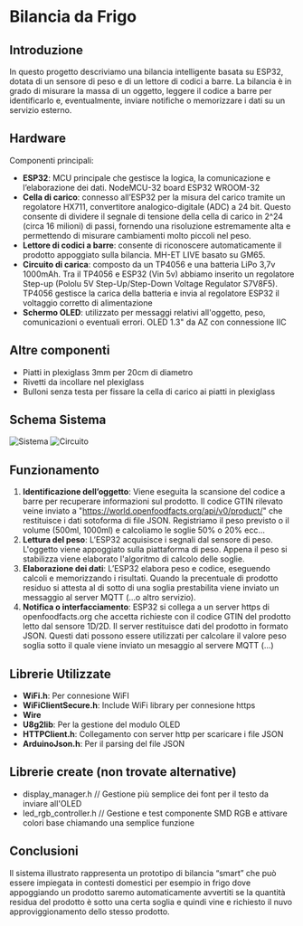 # Bilancia da Frigo

## Introduzione
In questo progetto descriviamo una bilancia intelligente basata su ESP32, dotata di un sensore di peso e di un lettore di codici a barre. La bilancia è in grado di misurare la massa di un oggetto, leggere il codice a barre per identificarlo e, eventualmente, inviare notifiche o memorizzare i dati su un servizio esterno.

## Hardware
Componenti principali:
- **ESP32**: MCU principale che gestisce la logica, la comunicazione e l’elaborazione dei dati. NodeMCU-32 board ESP32 WROOM-32 
- **Cella di carico**: connesso all’ESP32 per la misura del carico tramite un regolatore HX711, convertitore analogico-digitale (ADC) a 24 bit. Questo consente di dividere il segnale di tensione della cella di carico in 2^24 (circa 16 milioni) di passi, fornendo una risoluzione estremamente alta e permettendo di misurare cambiamenti molto piccoli nel peso.
- **Lettore di codici a barre**: consente di riconoscere automaticamente il prodotto appoggiato sulla bilancia. MH-ET LIVE basato su GM65. 
- **Circuito di carica**: composto da un TP4056 e una batteria LiPo 3,7v 1000mAh. Tra il TP4056 e ESP32 (Vin 5v) abbiamo inserito un regolatore Step-up (Pololu 5V Step-Up/Step-Down Voltage Regulator S7V8F5). TP4056 gestisce la carica della batteria e invia al regolatore ESP32 il voltaggio corretto di alimentazione 
- **Schermo OLED**: utilizzato per messaggi relativi all'oggetto, peso, comunicazioni o eventuali errori. OLED 1.3" da AZ con connessione IIC

## Altre componenti
- Piatti in plexiglass 3mm per 20cm di diametro
- Rivetti da incollare nel plexiglass
- Bulloni senza testa per fissare la cella di carico ai piatti in plexiglass

## Schema Sistema
![Sistema](../img) 
![Circuito](../img)

## Funzionamento
1. **Identificazione dell’oggetto**: Viene eseguita la scansione del codice a barre per recuperare informazioni sul prodotto. Il codice GTIN rilevato veine inviato a "https://world.openfoodfacts.org/api/v0/product/" che restituisce i dati sotoforma di file JSON. Registriamo il peso previsto o il volume (500ml, 1000ml) e calcoliamo le soglie 50% o 20% ecc... 
2. **Lettura del peso**: L’ESP32 acquisisce i segnali dal sensore di peso. L'oggetto viene appoggiato sulla piattaforma di peso. Appena il peso si stabilizza viene elaborato l'algoritmo di calcolo delle soglie.
3. **Elaborazione dei dati**: L’ESP32 elabora peso e codice, eseguendo calcoli e memorizzando i risultati. Quando la precentuale di prodotto residuo si attesta al di sotto di una soglia prestabilita viene inviato un messaggio al server MQTT (...o altro servizio).
4. **Notifica o interfacciamento**: ESP32 si collega a un server https di openfoodfacts.org che accetta richieste con il codice GTIN del prodotto letto dal sensore 1D/2D. Il server restituisce dati del prodotto in formato JSON.
Questi dati possono essere utilizzati per calcolare il valore peso soglia sotto il quale viene inviato un mesaggio al servere MQTT (...)

## Librerie Utilizzate
- **WiFi.h**: Per connesione WiFI
- **WiFiClientSecure.h**: Include WiFi library per connesione https
- **Wire**
- **U8g2lib**: Per la gestione del modulo OLED
- **HTTPClient.h**: Collegamento con server http per scaricare i file JSON
- **ArduinoJson.h**: Per il parsing del file JSON

## Librerie  create (non trovate alternative)
- display_manager.h // Gestione più semplice dei font per il testo da inviare all'OLED
- led_rgb_controller.h // Gestione e test componente SMD RGB e attivare colori base chiamando una semplice funzione 

## Conclusioni
Il sistema illustrato rappresenta un prototipo di bilancia “smart” che può essere impiegata in contesti domestici per esempio in frigo dove appoggiando un prodotto saremo automaticamente avvertiti se la quantità residua del prodotto è sotto una certa soglia e quindi vine e richiesto il nuvo approviggionamento dello stesso prodotto.


